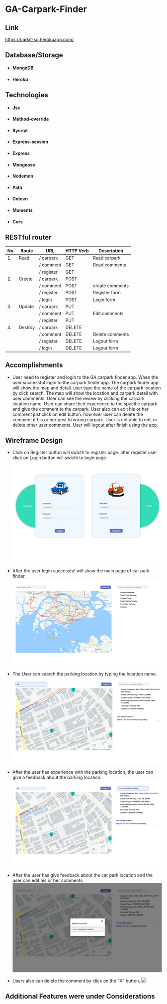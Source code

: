 # GA-Carpark-Finder

## Link

https://parkit-sg.herokuapp.com/

## Database/Storage

- #### MongoDB
- #### Heroku

## Technologies

- #### Jsx
- #### Method-override
- #### Bycript
- #### Express-session
- #### Express
- #### Mongoose
- #### Nodemon
- #### Path
- #### Dotevn
- #### Moments
- #### Cors

## RESTful router

| **No.** | **Route** | **URL**    | **HTTP Verb** | **Description** |
| ------- | --------- | ---------- | ------------- | --------------- |
| 1.      | Read      | / carpark  | GET           | Read carpark    |
|         |           | / comment  | GET           | Read comments   |
|         |           | / register | GET           |                 |
| 2.      | Create    | / carpark  | POST          |                 |
|         |           | / comment  | POST          | create comments |
|         |           | / register | POST          | Register form   |
|         |           | / login    | POST          | Login form      |
| 3.      | Update    | / carpark  | PUT           |                 |
|         |           | / comment  | PUT           | Edit comments   |
|         |           | / register | PUT           |                 |
| 4.      | Destroy   | / carpark  | DELETE        |                 |
|         |           | / comment  | DELETE        | Delete comments |
|         |           | / register | DELETE        | Logout form     |
|         |           | / login    | DELETE        | Logout form     |

## Accomplishments

- User need to register and login to the GA carpark finder app. When the user successful login to the carpark finder app. The carpark finder app will show the map and detail. user type the name of the carpark location by click search. The map will show the location and carpark detail with user comments. User can see the review by clicking the carpark location name. User can share their experience to the specific carpark and give the comment to the carpark. User also can edit his or her comment just click on edit button. how ever user can delete the comment if his or her post to wrong carpark. User is not able to edit or delete other user comments. User will logout after finish using the app.

## Wireframe Design

- Click on Register button will swicth to register page. after register user click on Login button will swicth to login page.
  ![](Wireframe/login_register.png)

- After the user login successful will show the main page of car park finder.
  ![](Wireframe/main_page.png)

- The User can search the parking location by typing the location name.
  ![](Wireframe/search_location.png)

- After the user has experience with the parking location, the user can give a feedback about the parking location.
  ![](Wireframe/give_reviews.png)

- After the user has give feedback about the car park location and the user can edit his or her comments.
  ![](Wireframe/edit_comment.png)
  
- Users also can delete the comment by click on the "X" button.
  ![](Wireframe/delete_comment.png)

## Additional Features were under Considerations
